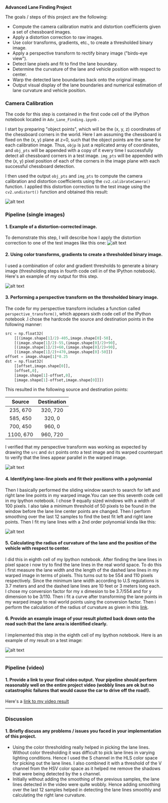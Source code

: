 **Advanced Lane Finding Project**

The goals / steps of this project are the following:

* Compute the camera calibration matrix and distortion coefficients given a set of chessboard images.
* Apply a distortion correction to raw images.
* Use color transforms, gradients, etc., to create a thresholded binary image.
* Apply a perspective transform to rectify binary image ("birds-eye view").
* Detect lane pixels and fit to find the lane boundary.
* Determine the curvature of the lane and vehicle position with respect to center.
* Warp the detected lane boundaries back onto the original image.
* Output visual display of the lane boundaries and numerical estimation of lane curvature and vehicle position.

[//]: # (Image References)

[image1]: ./output_images/Undistorted.png "Undistorted"
[image2]: ./output_images/Test_img_undistorted.png "Road Transformed"
[image3]: ./output_images/thresholded_img.png "Binary Example"
[image4]: ./output_images/Warp_straight_lines.png "Warp Example"
[image5]: ./output_images/color_fit_lines.jpg "Fit Visual"
[image6]: ./output_images/example_output.png "Output"
[video1]: ./output_video.mp4 "Video"

### Camera Calibration


The code for this step is contained in the first code cell of the IPython notebook located in `Adv_Lane_Finding.ipynb` .  

I start by preparing "object points", which will be the (x, y, z) coordinates of the chessboard corners in the world. Here I am assuming the chessboard is fixed on the (x, y) plane at z=0, such that the object points are the same for each calibration image.  Thus, `objp` is just a replicated array of coordinates, and `obj_pts` will be appended with a copy of it every time I successfully detect all chessboard corners in a test image.  `img_pts` will be appended with the (x, y) pixel position of each of the corners in the image plane with each successful chessboard detection.  

I then used the output `obj_pts` and `img_pts` to compute the camera calibration and distortion coefficients using the `cv2.calibrateCamera()` function.  I applied this distortion correction to the test image using the `cv2.undistort()` function and obtained this result: 

![alt text][image1]

### Pipeline (single images)

#### 1. Example of a distortion-corrected image.

To demonstrate this step, I will describe how I apply the distortion correction to one of the test images like this one:
![alt text][image2]

#### 2. Using color transforms, gradients to create a thresholded binary image.

I used a combination of color and gradient thresholds to generate a binary image (thresholding steps in fourth code cell in of the IPython notebook).  Here's an example of my output for this step.

![alt text][image3]

#### 3. Performing a perspective transform on the thresholded binary image.

The code for my perspective transform includes a function called `perspective_transform()`, which appears sixth code cell of the IPython notebook .I chose the hardcode the source and destination points in the following manner:

```python
src = np.float32(
    [[(image.shape[1]/2)-405,image.shape[0]-50],
    [(image.shape[1]/2)-55,(image.shape[0]/2)+90],
    [(image.shape[1]/2)+60,(image.shape[0]/2)+90],
    [(image.shape[1]/2)+470,image.shape[0]-50]])
offset = image.shape[1]*0.25
dst = np.float32(
    [[offset,image.shape[0]],
    [offset,0],
    [image.shape[1]-offset,0],
    [image.shape[1]-offset,image.shape[0]]])
```

This resulted in the following source and destination points:

| Source        | Destination   | 
|:-------------:|:-------------:| 
| 235, 670      | 320, 720      | 
| 585, 450      | 320, 0        |
| 700, 450      | 960, 0        |
| 1100, 670     | 960, 720      |

I verified that my perspective transform was working as expected by drawing the `src` and `dst` points onto a test image and its warped counterpart to verify that the lines appear parallel in the warped image.

![alt text][image4]

#### 4. Identifying lane-line pixels and fit their positions with a polynomial

Then I basically performed the sliding window search to search for left and right lane line points in my warped image.You can see this seventh code cell in my Ipython notebook. I chose 9 equally sized windows with a width of 100 pixels. I also take a minimum threshold of 50 pixels to be found in the window before the lane line center points are changed. Then I perform smoothing over the last 12 samples to find the best fit left and right lane points. Then I fit my lane lines with a 2nd order polynomial kinda like this:

![alt text][image5]

#### 5. Calculating the radius of curvature of the lane and the position of the vehicle with respect to center.

I did this in eighth cell of my Ipython notebook. After finding the lane lines in pixel space i now try to find the lane lines in the real world space. To do this i first measure the lane width and the length of the dashed lane lines in my warped image in terms of pixels. This turns out to be 554 and 110 pixels respectively. Since the minimum lane width according to U.S regulations is 3.7 meters and and the dashed lane lines are 10 feet or 3 meters long each. I chose my conversion factor for my x dimesion to be 3.7/554 and for y dimension to be 3/110. Then i fit a curve after transforming the lane points in my warped image to real world points using the conversion factor. Then i perform the calculation of the radius of curvature as given in this [link](https://www.intmath.com/applications-differentiation/8-radius-curvature.php).

#### 6. Provide an example image of your result plotted back down onto the road such that the lane area is identified clearly.

I implemented this step in the eighth cell of my Ipython notebook.  Here is an example of my result on a test image:

![alt text][image6]

---

### Pipeline (video)

#### 1. Provide a link to your final video output.  Your pipeline should perform reasonably well on the entire project video (wobbly lines are ok but no catastrophic failures that would cause the car to drive off the road!).

Here's a [link to my video result](./project_video.mp4)

---

### Discussion

#### 1. Briefly discuss any problems / issues you faced in your implementation of this project.

* Using the color thresholding really helped in picking the lane lines. Without color thresholding it was difficult to pick lane lines in varying lighting conditions. 
Hence I used the S channel in the HLS color space for picking out the lane lines. I also combined it with a threshold of the V channel from the HSV color space as it helped me remove the shadows that were being detected by the s channel.
* Initially without adding the smoothing of the previous samples, the lane lines detected in the video were quite wobbly. Hence adding smoothing over the last 12 samples helped in detecting the lane lines smoothly and calculating the right lane curvature.    

